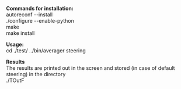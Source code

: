 **Commands for installation:**  
autoreconf --install  
./configure  --enable-python  
make  
make install

**Usage:**  
cd ./test/ 
../bin/averager steering

**Results**  
The results are printed out in the screen and stored (in case of default steering) in the directory   
./TOutF

